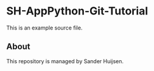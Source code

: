 # SH-AppPython-Git-Tutorial

This is an example source file. 

## About

This repository is managed by Sander Huijsen.

